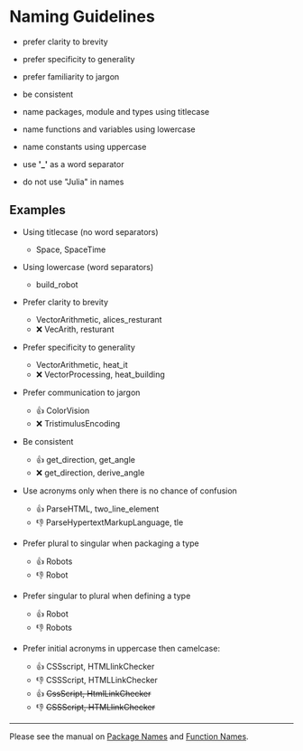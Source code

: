 
# Naming Guidelines

- prefer clarity to brevity   

- prefer specificity to generality    

- prefer familiarity to jargon   

- be consistent

- name packages, module and types using titlecase  

- name functions and variables using lowercase  

- name constants using uppercase  

- use __'\_'__ as a word separator

- do not use "Julia" in names

## Examples

- Using titlecase (no word separators)
  - Space, SpaceTime

- Using lowercase (word separators)
  - build_robot
  
- Prefer clarity to brevity  
  - VectorArithmetic, alices_resturant
  - :x: VecArith, resturant
  
- Prefer specificity to generality  
  - VectorArithmetic, heat_it
  - :x:  VectorProcessing, heat_building

- Prefer communication to jargon  
  - :thumbsup: ColorVision
  - :x:  TristimulusEncoding

- Be consistent
  - :thumbsup: get_direction, get_angle
  - :x: get_direction, derive_angle
  
- Use acronyms only when there is no chance of confusion
  - :thumbsup: ParseHTML, two_line_element
  - :thumbsdown:  ParseHypertextMarkupLanguage, tle

- Prefer plural to singular when packaging a type
  - :thumbsup: Robots
  - :thumbsdown:  Robot

- Prefer singular to plural when defining a type
  - :thumbsup: Robot
  - :thumbsdown:  Robots

- Prefer initial acronyms in uppercase then camelcase:
  - :thumbsup: CSSscript, HTMLlinkChecker
  - :thumbsdown:  CSSScript, HTMLLinkChecker
  - :thumbsup: ~~CssScript, HtmlLinkChecker~~
  - :thumbsdown:  ~~CSSScript, HTMLlinkChecker~~


------  
    
Please see the manual on [Package Names](http://docs.julialang.org/en/latest/manual/packages/#guidelines-for-naming-a-package)
and [Function Names](http://docs.julialang.org/en/latest/manual/style-guide/#use-naming-conventions-consistent-with-julia-s-base).
